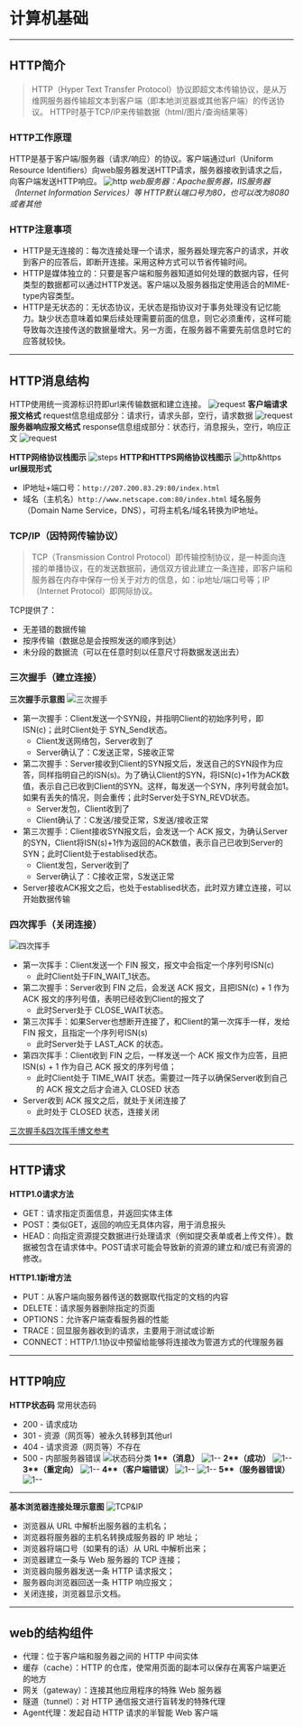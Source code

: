 # 计算机基础
___
## HTTP简介
>HTTP（Hyper Text Transfer Protocol）协议即超文本传输协议，是从万维网服务器传输超文本到客户端（即本地浏览器或其他客户端）的传送协议。
>HTTP时基于TCP/IP来传输数据（html/图片/查询结果等）

### HTTP工作原理
HTTP是基于客户端/服务器（请求/响应）的协议。客户端通过url（Uniform Resource Identifiers）向web服务器发送HTTP请求，服务器接收到请求之后，向客户端发送HTTP响应。
![http](./images/http/http.png)
*web服务器：Apache服务器，IIS服务器（Internet Information Services）等*
*HTTP默认端口号为80，也可以改为8080或者其他*

### HTTP注意事项
- HTTP是无连接的：每次连接处理一个请求，服务器处理完客户的请求，并收到客户的应答后，即断开连接。采用这种方式可以节省传输时间。
- HTTP是媒体独立的：只要是客户端和服务器知道如何处理的数据内容，任何类型的数据都可以通过HTTP发送。客户端以及服务器指定使用适合的MIME-type内容类型。 
- HTTP是无状态的：无状态协议，无状态是指协议对于事务处理没有记忆能力。缺少状态意味着如果后续处理需要前面的信息，则它必须重传，这样可能导致每次连接传送的数据量增大。另一方面，在服务器不需要先前信息时它的应答就较快。

___
## HTTP消息结构
HTTP使用统一资源标识符即url来传输数据和建立连接。
![request](./images/http/req&res.png)
**客户端请求报文格式**
request信息组成部分：请求行，请求头部，空行，请求数据
![request](./images/http/request.png)
**服务器响应报文格式**
response信息组成部分：状态行，消息报头，空行，响应正文
![request](./images/http/response.png)

**HTTP网络协议栈图示**
![steps](./images/http/steps.png)
**HTTP和HTTPS网络协议栈图示**
![http&https](./images/http/http&https.png)
**url展现形式**

- IP地址+端口号：`http://207.200.83.29:80/index.html`
- 域名（主机名）`http://www.netscape.com:80/index.html`
域名服务（Domain Name Service，DNS），可将主机名/域名转换为IP地址。

### TCP/IP（因特网传输协议）
>TCP（Transmission Control Protocol）即传输控制协议，是一种面向连接的单播协议，在的发送数据前，通信双方彼此建立一条连接，即客户端和服务器在内存中保存一份关于对方的信息，如：ip地址/端口号等；IP（Internet Protocol）即网际协议。

TCP提供了：
- 无差错的数据传输
- 按序传输（数据总是会按照发送的顺序到达）
- 未分段的数据流（可以在任意时刻以任意尺寸将数据发送出去）

### 三次握手（建立连接）
**三次握手示意图**
![三次握手](./images/http/3hand.jpg)

- 第一次握手：Client发送一个SYN段，并指明Client的初始序列号，即ISN(c)；此时Client处于 SYN_Send状态。
	- Client发送网络包，Server收到了
	- Server确认了：C发送正常，S接收正常
- 第二次握手：Server接收到Client的SYN报文后，发送自己的SYN段作为应答，同样指明自己的ISN(s)。为了确认Client的SYN，将ISN(c)+1作为ACK数值，表示自己已收到Client的SYN。这样，每发送一个SYN，序列号就会加1。如果有丢失的情况，则会重传；此时Server处于SYN_REVD状态。
	- Server发包，Client收到了
	- Client确认了：C发送/接受正常，S发送/接收正常
- 第三次握手：Client接收SYN报文后，会发送一个 ACK 报文，为确认Server的SYN，Client将ISN(s)+1作为返回的ACK数值，表示自己已收到Server的SYN；此时Client处于establised状态。
	- Client发包，Server收到了
	- Server确认了：C接收正常，S发送正常
- Server接收ACK报文之后，也处于establised状态，此时双方建立连接，可以开始数据传输

### 四次挥手（关闭连接）
![四次挥手](./images/http/4hand.jpg)
- 第一次挥手：Client发送一个 FIN 报文，报文中会指定一个序列号ISN(c)
	- 此时Client处于FIN_WAIT_1状态。
- 第二次握手：Server收到 FIN 之后，会发送 ACK 报文，且把ISN(c) + 1 作为 ACK 报文的序列号值，表明已经收到Client的报文了
	- 此时Server处于 CLOSE_WAIT状态。
- 第三次挥手：如果Server也想断开连接了，和Client的第一次挥手一样，发给 FIN 报文，且指定一个序列号ISN(s)
	- 此时Server处于 LAST_ACK 的状态。
- 第四次挥手：Client收到 FIN 之后，一样发送一个 ACK 报文作为应答，且把ISN(s) + 1 作为自己 ACK 报文的序列号值；
	- 此时Client处于 TIME_WAIT 状态。需要过一阵子以确保Server收到自己的 ACK 报文之后才会进入 CLOSED 状态
- Server收到 ACK 报文之后，就处于关闭连接了
	- 此时处于 CLOSED 状态，连接关闭

[三次握手&四次挥手博文参考](https://blog.csdn.net/maoxin604/article/details/81431805)

___
## HTTP请求
**HTTP1.0请求方法**
- GET：请求指定页面信息，并返回实体主体
- POST：类似GET，返回的响应无具体内容，用于消息报头
- HEAD：向指定资源提交数据进行处理请求（例如提交表单或者上传文件）。数据被包含在请求体中。POST请求可能会导致新的资源的建立和/或已有资源的修改。

**HTTP1.1新增方法**
- PUT：从客户端向服务器传送的数据取代指定的文档的内容
- DELETE：请求服务器删除指定的页面
- OPTIONS：允许客户端查看服务器的性能
- TRACE：回显服务器收到的请求，主要用于测试或诊断
- CONNECT：HTTP/1.1协议中预留给能够将连接改为管道方式的代理服务器

___
## HTTP响应
**HTTP状态码**
常用状态码
- 200 - 请求成功
- 301 - 资源（网页等）被永久转移到其他url
- 404 - 请求资源（网页等）不存在
- 500 - 内部服务器错误
![状态码分类](./images/http/class.png)
**1\*\*（消息）**
![1--](./images/http/1--.png)
**2\*\*（成功）**
![1--](./images/http/2--.png)
**3\*\*（重定向）**
![1--](./images/http/3--.png)
**4\*\*（客户端错误）**
![1--](./images/http/4--.png)
![1--](./images/http/4---.png)
**5\*\*（服务器错误）**
![1--](./images/http/5--.png)

___
**基本浏览器连接处理示意图**
![TCP&IP](./images/http/TCP&IP.png)

- 浏览器从 URL 中解析出服务器的主机名；
- 浏览器将服务器的主机名转换成服务器的 IP 地址；
- 浏览器将端口号（如果有的话）从 URL 中解析出来；
- 浏览器建立一条与 Web 服务器的 TCP 连接；
- 浏览器向服务器发送一条 HTTP 请求报文；
- 服务器向浏览器回送一条 HTTP 响应报文；
- 关闭连接，浏览器显示文档。

___
## web的结构组件
- 代理：位于客户端和服务器之间的 HTTP 中间实体
- 缓存（cache）：HTTP 的仓库，使常用页面的副本可以保存在离客户端更近的地方
- 网关（gateway）：连接其他应用程序的特殊 Web 服务器
- 隧道（tunnel）：对 HTTP 通信报文进行盲转发的特殊代理
- Agent代理：发起自动 HTTP 请求的半智能 Web 客户端